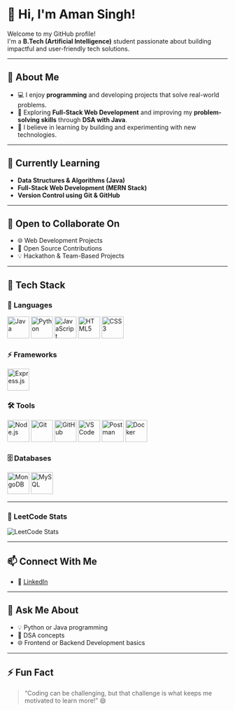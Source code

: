 # 👋 Hi, I'm Aman Singh!

Welcome to my GitHub profile!  
I'm a **B.Tech (Artificial Intelligence)** student passionate about building impactful and user-friendly tech solutions.

---

## 👀 About Me

- 💻 I enjoy **programming** and developing projects that solve real-world problems.  
- 🚀 Exploring **Full-Stack Web Development** and improving my **problem-solving skills** through **DSA with Java**.  
- 🌱 I believe in learning by building and experimenting with new technologies.  

---

## 🌱 Currently Learning

- **Data Structures & Algorithms (Java)**  
- **Full-Stack Web Development (MERN Stack)**  
- **Version Control using Git & GitHub**

---

## 👯 Open to Collaborate On

- 🌐 Web Development Projects  
- 🧩 Open Source Contributions  
- 💡 Hackathon & Team-Based Projects  

---

## 💼 Tech Stack

### 🧠 Languages
<p align="left">
  <img src="https://cdn.jsdelivr.net/gh/devicons/devicon/icons/java/java-original.svg" width="50" height="50" title="Java - Object-Oriented Programming Language" alt="Java" />
  <img src="https://cdn.jsdelivr.net/gh/devicons/devicon/icons/python/python-original.svg" width="50" height="50" title="Python - General Purpose Programming Language" alt="Python" />
  <img src="https://cdn.jsdelivr.net/gh/devicons/devicon/icons/javascript/javascript-original.svg" width="50" height="50" title="JavaScript - Web Scripting Language" alt="JavaScript" />
  <img src="https://cdn.jsdelivr.net/gh/devicons/devicon/icons/html5/html5-original.svg" width="50" height="50" title="HTML5 - Markup Language for Web" alt="HTML5" />
  <img src="https://cdn.jsdelivr.net/gh/devicons/devicon/icons/css3/css3-original.svg" width="50" height="50" title="CSS3 - Styling Language for Web" alt="CSS3" />
</p>

### ⚡ Frameworks
<p align="left">
  <img src="https://cdn.jsdelivr.net/gh/devicons/devicon/icons/express/express-original.svg" width="50" height="50" title="Express.js - Web Framework for Node.js" alt="Express.js" />
</p>

### 🛠️ Tools
<p align="left">
  <img src="https://cdn.jsdelivr.net/gh/devicons/devicon/icons/nodejs/nodejs-original-wordmark.svg" width="50" height="50" title="Node.js - JavaScript Runtime for Backend Development" alt="Node.js" />
  <img src="https://cdn.jsdelivr.net/gh/devicons/devicon/icons/git/git-original.svg" width="50" height="50" title="Git - Version Control System" alt="Git" />
  <img src="https://cdn.jsdelivr.net/gh/devicons/devicon/icons/github/github-original.svg" width="50" height="50" title="GitHub - Code Hosting Platform for Version Control" alt="GitHub" />
  <img src="https://cdn.jsdelivr.net/gh/devicons/devicon/icons/vscode/vscode-original.svg" width="50" height="50" title="Visual Studio Code - Code Editor" alt="VS Code" />
  <img src="https://cdn.jsdelivr.net/gh/devicons/devicon/icons/postman/postman-original.svg" width="50" height="50" title="Postman - API Testing Tool" alt="Postman" />
  <img src="https://cdn.jsdelivr.net/gh/devicons/devicon/icons/docker/docker-original.svg" width="50" height="50" title="Docker - Containerization Platform" alt="Docker" />
</p>

### 🗄️ Databases
<p align="left">
  <img src="https://cdn.jsdelivr.net/gh/devicons/devicon/icons/mongodb/mongodb-original.svg" width="50" height="50" title="MongoDB - NoSQL Database" alt="MongoDB" />
  <img src="https://cdn.jsdelivr.net/gh/devicons/devicon/icons/mysql/mysql-original.svg" width="50" height="50" title="MySQL - Relational Database" alt="MySQL" />
</p>

---

### 🧩 LeetCode Stats

![LeetCode Stats](https://leetcard.jacoblin.cool/amansingh4517?theme=dark&font=Ubuntu)


---

## 📫 Connect With Me

- 💼 [LinkedIn](https://www.linkedin.com/in/aman-singh4545)  

---

## 💬 Ask Me About

- 💡 Python or Java programming  
- 🧠 DSA concepts  
- 🌐 Frontend or Backend Development basics  

---

## ⚡ Fun Fact

> “Coding can be challenging, but that challenge is what keeps me motivated to learn more!” 😄  
